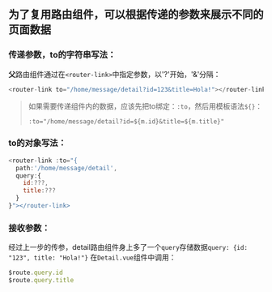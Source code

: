 ## 为了复用路由组件，可以根据传递的参数来展示不同的页面数据

### 传递参数，to的字符串写法：
**父**路由组件通过在`<router-link>`中指定参数，以'?'开始，'&'分隔：
```js
<router-link to="/home/message/detail?id=123&title=Hola!"></router-link>
```
>如果需要传递组件内的数据，应该先把to绑定：`:to`，然后用模板语法`${}`：
>
>`:to="/home/message/detail?id=${m.id}&title=${m.title}"`

### to的对象写法：
```js
<router-link :to="{
  path:'/home/message/detail',
  query:{
    id:???,
    title:???
  }
}"></router-link>
```

### 接收参数：
经过上一步的传参，detail路由组件身上多了一个`query`存储数据`query: {id: "123", title: "Hola!"}`
在`Detail.vue`组件中调用：
```js
$route.query.id
$route.query.title
```
